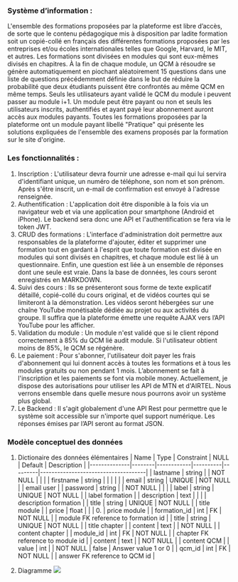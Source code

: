 ### Système d’information :
L'ensemble des formations proposées par la plateforme est libre d’accès, de sorte que le contenu pédagogique mis à disposition par ladite formation soit un copié-collé en français des différentes formations proposées par les entreprises et/ou écoles internationales telles que Google, Harvard, le MIT, et autres. Les formations sont divisées en modules qui sont eux-mêmes divisés en chapitres. À la fin de chaque module, un QCM à résoudre se génère automatiquement en piochant aléatoirement 15 questions dans une liste de questions précédemment définie dans le but de réduire la probabilité que deux étudiants puissent être confrontés au même QCM en même temps. Seuls les utilisateurs ayant validé le QCM du module i peuvent passer au module i+1. Un module peut être payant ou non et seuls les utilisateurs inscrits, authentifiés et ayant payé leur abonnement auront accès aux modules payants. Toutes les formations proposées par la plateforme ont un module payant libellé "Pratique" qui présente les solutions expliquées de l'ensemble des examens proposés par la formation sur le site d'origine.

### Les fonctionnalités :
1.	Inscription : L'utilisateur devra fournir une adresse e-mail qui lui servira d'identifiant unique, un numéro de téléphone, son nom et son prénom. Après s'être inscrit, un e-mail de confirmation est envoyé à l'adresse renseignée.
2.	Authentification : L'application doit être disponible à la fois via un navigateur web et via une application pour smartphone (Android et iPhone). Le backend sera donc une API et l'authentification se fera via le token JWT.
3.	CRUD des formations : L'interface d'administration doit permettre aux responsables de la plateforme d'ajouter, éditer et supprimer une formation tout en gardant à l'esprit que toute formation est divisée en modules qui sont divisés en chapitres, et chaque module est lié à un questionnaire. Enfin, une question est liée à un ensemble de réponses dont une seule est vraie. Dans la base de données, les cours seront enregistrés en MARKDOWN.
4.	Suivi des cours : Ils se présenteront sous forme de texte explicatif détaillé, copié-collé du cours original, et de vidéos courtes qui se limiteront à la démonstration. Les vidéos seront hébergées sur une chaîne YouTube monétisable dédiée au projet ou aux activités du groupe. Il suffira que la plateforme émette une requête AJAX vers l’API YouTube pour les afficher.
5.	Validation du module : Un module n'est validé que si le client répond correctement à 85% du QCM lié audit module. Si l'utilisateur obtient moins de 85%, le QCM se régénère.
6.	Le paiement : Pour s'abonner, l'utilisateur doit payer les frais d'abonnement qui lui donnent accès à toutes les formations et à tous les modules gratuits ou non pendant 1 mois. L’abonnement se fait à l'inscription et les paiements se font via mobile money. Actuellement, je dispose des autorisations pour utiliser les API de MTN et d'AIRTEL. Nous verrons ensemble dans quelle mesure nous pourrons avoir un système plus global.
7.	Le Backend : Il s'agit globalement d'une API Rest pour permettre que le système soit accessible sur n'importe quel support numérique. Les réponses émises par l’API seront au format JSON.

### Modèle conceptuel des données
1. Dictionaire des données élémentaires
| Name         | Type   | Constraint | NULL     | Default | Description                         |
|--------------|--------|------------|----------|---------|-------------------------------------|
| lastname     | string |            | NOT NULL |         |                                     |
| firstname    | string |            |          |         |                                     |
| email        | string | UNIQUE     | NOT NULL |         | email user                          |
| password     | string |            | NOT NULL |         |                                     |
| label        | string | UNIQUE     | NOT NULL |         | label formation                     |
| description  | text   |            |          |         | description formation               |
| title        | string | UNIQUE     | NOT NULL |         | title module                        |
| price        | float  |            |          | 0.      | price module                        |
| formation_id | int    | FK         | NOT NULL |         | module FK reference to formation id |
| title        | string | UNIQUE     | NOT NULL |         | title chapter                       |
| content      | text   |            | NOT NULL |         | content chapter                     |
| module_id    | int    | FK         | NOT NULL |         | chapter FK reference to module id   |
| content      | text   |            | NOT NULL |         | content QCM                         |
| value        | int    |            | NOT NULL | false   | Answer value 1 or 0                 |
| qcm_id       | int    | FK         | NOT NULL |         | answer FK reference to QCM id       |

2. Diagramme
[![](https://mermaid.ink/img/pako:eNqdU11PwjAU_StNn5kRxhjujQBGIx8KGhOzxNTtok26dnadX9v-u91aIwM1xD6155x7bnt7b4EjEQMOsOM4IVdUMQjQWPAIUpUThmKiCEq0hIW8kYQc5ISSR0mSkCO9btbTFSpLxxEFmi5Wy9kMBUgyZViLVJovS3S6XM1H1-fLhZF0jeYbrW3KAs2Xk5vZ1Gh6RmMh6zM-G11e67SNwm0phLG4Gs8N2zdsfbbuo8X69ivW23pDYfb1olwhGqPLi28oU5LyR8RIpjhJYI_YUPkLAwmhbA9NSZa9ChkbotqtxIGXeYB95xiySNJUUcFb5vYr9pzb5zwDea_TnV608Y2QCak9t8mqVfqD7ty0WFuYShrB4dns5_8nm0UjwRVw1TbQTZ4z-CFf3ToHJWvZ2mDbbH_H19ALYflOEZ6jZOc6uIMT0JWhsZ7YxjPE6gl00-FAb2PYkFxPHg55paUkV2L9ziMcKJlDB-epnmaww_sFpoTjoMBvOHAH3lHX7Xc9r-e7fdf3Ovhdo8dH_snQ9Xu9wXDgD3xvWHXwhxDaoNtE3zX7DWEZVJ-jmj-g?type=png)](https://mermaid.live/edit#pako:eNqdU11PwjAU_StNn5kRxhjujQBGIx8KGhOzxNTtok26dnadX9v-u91aIwM1xD6155x7bnt7b4EjEQMOsOM4IVdUMQjQWPAIUpUThmKiCEq0hIW8kYQc5ISSR0mSkCO9btbTFSpLxxEFmi5Wy9kMBUgyZViLVJovS3S6XM1H1-fLhZF0jeYbrW3KAs2Xk5vZ1Gh6RmMh6zM-G11e67SNwm0phLG4Gs8N2zdsfbbuo8X69ivW23pDYfb1olwhGqPLi28oU5LyR8RIpjhJYI_YUPkLAwmhbA9NSZa9ChkbotqtxIGXeYB95xiySNJUUcFb5vYr9pzb5zwDea_TnV608Y2QCak9t8mqVfqD7ty0WFuYShrB4dns5_8nm0UjwRVw1TbQTZ4z-CFf3ToHJWvZ2mDbbH_H19ALYflOEZ6jZOc6uIMT0JWhsZ7YxjPE6gl00-FAb2PYkFxPHg55paUkV2L9ziMcKJlDB-epnmaww_sFpoTjoMBvOHAH3lHX7Xc9r-e7fdf3Ovhdo8dH_snQ9Xu9wXDgD3xvWHXwhxDaoNtE3zX7DWEZVJ-jmj-g)
